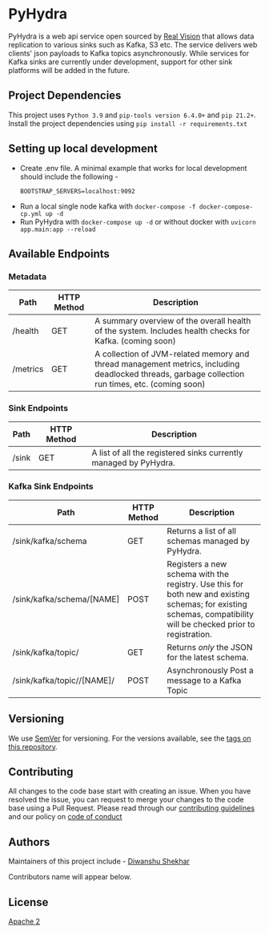 # PyHydra

PyHydra is a web api service open sourced by [Real Vision](realvision.com) that allows data replication to various sinks such as Kafka, S3 etc.
The service delivers web clients' json payloads to Kafka topics asynchronously. While services for Kafka sinks are
currently under development, support for other sink platforms will be added in the future.

## Project Dependencies

This project uses `Python 3.9` and `pip-tools version 6.4.0+` and `pip 21.2+`. Install the project dependencies
using `pip install -r requirements.txt`

## Setting up local development
- Create .env file. A minimal example that works for local development should include the following -
  ```
  BOOTSTRAP_SERVERS=localhost:9092
  ```
- Run a local single node kafka with `docker-compose -f docker-compose-cp.yml up -d`
- Run PyHydra with `docker-compose up -d` or without docker with `uvicorn app.main:app --reload`

## Available Endpoints

### Metadata
| Path     | HTTP Method | Description                                                                                                                        |
|----------|-------------|------------------------------------------------------------------------------------------------------------------------------------|
| /health  | GET         | A summary overview of the overall health of the system.  Includes health checks for Kafka. (coming soon)                                        |
| /metrics | GET         | A collection of JVM-related memory and thread management metrics, including deadlocked threads, garbage collection run times, etc. (coming soon) |


### Sink Endpoints
| Path       | HTTP Method | Description                                                                          |
|------------|-------------|--------------------------------------------------------------------------------------|
| /sink | GET         | A list of all the registered sinks currently managed by PyHydra.                   |

### Kafka Sink Endpoints
| Path | HTTP Method | Description |
|------------------------------------|-------------|------------------------------------------------------------------------------------------------------------------------------------------------------------------|
| /sink/kafka/schema | GET | Returns a list of all schemas managed by PyHydra. |
| /sink/kafka/schema/[NAME] | POST | Registers a new schema with the registry. Use this for both new and existing schemas; for existing schemas, compatibility will be checked prior to registration. |
| /sink/kafka/topic/ | GET | Returns _only_ the JSON for the latest schema. |
| /sink/kafka/topic//[NAME]/ | POST | Asynchronously Post a message to a Kafka Topic |

## Versioning

We use [SemVer](http://semver.org/) for versioning. For the versions available, see the [tags on this repository](https://github.com/realvisiontv/PyHydra/tags).

## Contributing
All changes to the code base start with creating an issue. When you have resolved the issue, you can request to merge your changes to the code base using a Pull Request. Please read through our [contributing guidelines](https://github.com/realvisiontv/PyHydra/blob/ab070d5bd8a3927827e5eb96fc99939d20d7686e/CONTRIBUTING.md) and our policy on [code of conduct](https://github.com/realvisiontv/PyHydra/blob/efda78268acbffc8a194e20f822547cdc7a6caa5/CODE_OF_CONDUCT.md)

## Authors

Maintainers of this project include - [Diwanshu Shekhar](mailto:diwanshu@gmail.com)

Contributors name will appear below.

## License
[Apache 2](https://choosealicense.com/licenses/apache-2.0/)
